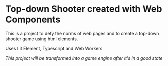 # Top-down Shooter created with Web Components

This is a project to defy the norms of web pages and to create a top-down shooter game using html elements.

Uses Lit Element, Typescript and Web Workers

*This project will be transformed into a game engine after it's in a good state* 
